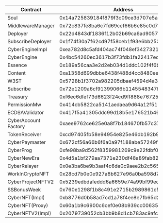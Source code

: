| Contract             | Address                                    |
| -------------------- | ------------------------------------------ |
| Soul                 | 0x14a725839184f879f3c09ce3d707e5a3e4c5869d |
| MiddlewareManager    | 0x72c837fe8ba6c7fd69cef66b6e85c0d7eabf1f9b |
| Deployer             | 0x22d4843df1836f12b02b69ca6ad90575bbc03897 |
| SubscribeDeployer    | 0x1f74f30a7f62cd97f58ceb1f93e6bb253d096991 |
| CyberEngineImpl      | 0xea782d8c5afd404ac74f048ef34273217f7f6fc8 |
| CyberEngine          | 0x4bc54260ec3617b3f73fdb1fa22417ed109f372c |
| Essence              | 0x189a56caa3e2d2eb034d1ddc102f4f6bf822b811 |
| Content              | 0xa1358d699dbbe6438f488d4cc8480eeddc7528d0 |
| W3ST                 | 0x5728b1f3702a982205dbaef4594d4a3760854db0 |
| Subscribe            | 0x72e1209a6cf91399066b1145548347ffa85282b7 |
| Treasury             | 0xf6ec6dfef73d6623f24cd9ff888e76725da32773 |
| PermissionMw         | 0x414cb5822ca5141aedaea9d64a12f511071f7613 |
| ECDSAValidator       | 0x417f5a41305ddc99d18b5e176521b468b2a31b86 |
| CyberAccount Factory | 0xaee9762ce625e0a8f7b184670fb57c37bfe1d0f1 |
| TokenReceiver        | 0xcd97405fb58e94954e825e46db192b916a45d412 |
| CyberPaymaster       | 0x672cf56a66b6f6a0a97f188abe57249fb7eef909 |
| CyberFrog            | 0xfe98ba9d562f8359981269c9e22fdbf02717b723 |
| CyberNewEra          | 0x4d5a1bf279aa7371e230df48a89fab822e4ad30e |
| CyberRelayer         | 0x0e3ba6be9b3aaf4c6de0c9aee2b2c565e29437ae |
| WorkInCryptoNFT      | 0x28cd7b0e0e927a8b627e96a0ba598d7101d87b2d |
| CyberProjectNFTV2    | 0x5239edbdafeddd6a6659e74a99bf99ed32717184 |
| SSBonusWeek          | 0x760e1298f1b8c491e2715b2989861c5a994db672 |
| CyberNFT(Impl)       | 0xb8776d0b58ad7cd1a78f4ee8e7fb65d28ebd322c |
| CyberNFT(Proxy)      | 0x60a1b9c6900c6cef0e08b939cc00635ad7df02a1 |
| CyberNFTV2(Impl)     | 0x2079739052cb3bb9b8d1cb783ac9afc906b3a857 |
